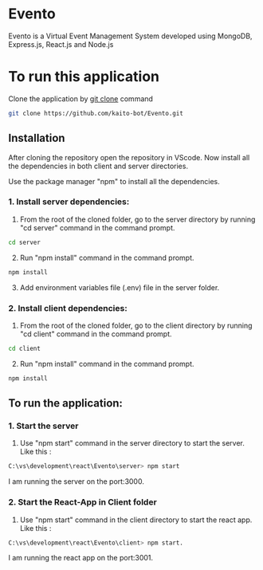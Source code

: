 # Evento

Evento is a Virtual Event Management System developed using MongoDB, Express.js, React.js and Node.js

# To run this application

Clone the application by [git clone](https://www.atlassian.com/git/tutorials/setting-up-a-repository/git-clone) command

```bash
git clone https://github.com/kaito-bot/Evento.git
```

## Installation

After cloning the repository open the repository in VScode.
Now install all the dependencies in both client and server directories.

Use the package manager "npm" to install all the dependencies.

### 1. Install server dependencies:

1.  From the root of the cloned folder, go to the server directory by running "cd server" command in the command prompt.

```bash
cd server
```

2. Run "npm install" command in the command prompt.

```bash
npm install
```

3. Add environment variables file (.env) file in the server folder.

### 2. Install client dependencies:

1. From the root of the cloned folder, go to the client directory by running "cd client" command in the command prompt.

```bash
cd client
```

2. Run "npm install" command in the command prompt.

```bash
npm install
```

## To run the application:

### 1. Start the server

1. Use "npm start" command in the server directory to start the server. Like this :

```bash
C:\vs\development\react\Evento\server> npm start
```

I am running the server on the port:3000.

### 2. Start the React-App in Client folder

1. Use "npm start" command in the client directory to start the react app. Like this :

```bash
C:\vs\development\react\Evento\client> npm start.
```

I am running the react app on the port:3001.
